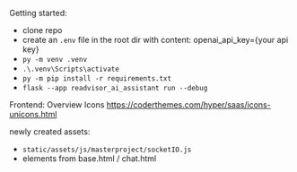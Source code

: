 Getting started:
- clone repo
- create an `.env`  file in the root dir with content: openai_api_key={your api key}
- `py -m venv .venv`
- `.\.venv\Scripts\activate`
- `py -m pip install -r requirements.txt`
- `flask --app readvisor_ai_assistant run --debug`

Frontend:
Overview Icons https://coderthemes.com/hyper/saas/icons-unicons.html

newly created assets:
- `static/assets/js/masterproject/socketIO.js`
- elements from base.html / chat.html


